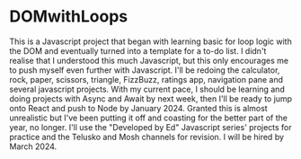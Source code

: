 # DOMwithLoops

This is a Javascript project that began with learning basic for loop logic with the DOM and eventually turned into a template for a to-do list.
I didn't realise that I understood this much Javascript, but this only encourages me to push myself even further with Javascript. I'll be redoing the calculator, rock, paper, scissors, triangle, FizzBuzz, ratings app, navigation pane and several javascript projects. With my current pace, I should be learning and doing projects with Async and Await by next week, then I'll be ready to jump onto React and push to Node by January 2024. Granted this is almost unrealistic but I've been putting it off and coasting for the better part of the year, no longer. I'll use the "Developed by Ed" Javascript series' projects for practice and the Telusko and Mosh channels for revision. I will be hired by March 2024.
